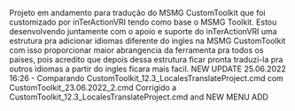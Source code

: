 Projeto em andamento para tradução do MSMG CustomToolkit que foi customizado por inTerActionVRI tendo como base o MSMG Toolkit. Estou desenvolvendo juntamente com o apoio e suporte do inTerActionVRI uma estrutura pra adicionar idiomas diferente do ingles na MSMG CustomToolkit com isso proporcionar maior abrangencia da ferramenta pra todos os paises, pois acredito que depois dessa estrutura ficar pronta traduzi-la pra outros idiomas a partir do ingles ficara mais facil. NEW UPDATE 25.06.2022 16:26 - Comparando CustomToolkit_12.3_LocalesTranslateProject.cmd com CustomToolkit_23.06.2022_2.cmd Corrigido a CustomToolkit_12.3_LocalesTranslateProject.cmd and NEW MENU ADD
